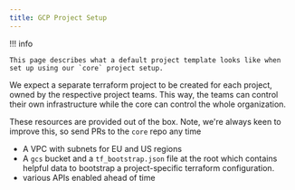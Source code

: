 ```yaml
---
title: GCP Project Setup
---
```


!!! info

    This page describes what a default project template looks like when set up using our `core` project setup.


We expect a separate terraform project to be created for each project, owned by the respective project teams. This way, the teams can control their own infrastructure while the core can control the whole organization.

These resources are provided out of the box. Note, we're always keen to improve this, so send PRs to the `core` repo any time

- A VPC with subnets for EU and US regions
- A `gcs` bucket and a `tf_bootstrap.json` file at the root which contains helpful data to bootstrap a project-specific terraform configuration.
- various APIs enabled ahead of time
